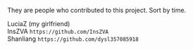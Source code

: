 They are people who contributed to this project. Sort by time.    
  
  
LuciaZ (my girlfriend)  
InsZVA `https://github.com/InsZVA`  
Shanliang `https://github.com/dysl357085918`  
  
